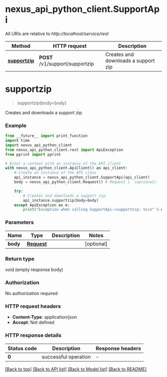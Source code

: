 # nexus_api_python_client.SupportApi

All URIs are relative to *http://localhost/service/rest*

Method | HTTP request | Description
------------- | ------------- | -------------
[**supportzip**](SupportApi.md#supportzip) | **POST** /v1/support/supportzip | Creates and downloads a support zip


# **supportzip**
> supportzip(body=body)

Creates and downloads a support zip

### Example

```python
from __future__ import print_function
import time
import nexus_api_python_client
from nexus_api_python_client.rest import ApiException
from pprint import pprint

# Enter a context with an instance of the API client
with nexus_api_python_client.ApiClient() as api_client:
    # Create an instance of the API class
    api_instance = nexus_api_python_client.SupportApi(api_client)
    body = nexus_api_python_client.Request() # Request |  (optional)

    try:
        # Creates and downloads a support zip
        api_instance.supportzip(body=body)
    except ApiException as e:
        print("Exception when calling SupportApi->supportzip: %s\n" % e)
```

### Parameters

Name | Type | Description  | Notes
------------- | ------------- | ------------- | -------------
 **body** | [**Request**](Request.md)|  | [optional] 

### Return type

void (empty response body)

### Authorization

No authorization required

### HTTP request headers

 - **Content-Type**: application/json
 - **Accept**: Not defined

### HTTP response details
| Status code | Description | Response headers |
|-------------|-------------|------------------|
**0** | successful operation |  -  |

[[Back to top]](#) [[Back to API list]](../README.md#documentation-for-api-endpoints) [[Back to Model list]](../README.md#documentation-for-models) [[Back to README]](../README.md)

